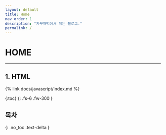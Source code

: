```yaml
---
layout: default
title: Home
nav_order: 1
description: "자꾸까먹어서 적는 블로그."
permalink: /
---
```


# HOME

---


## 1. HTML
{% link docs/javascript/index.md %} 



{:toc}
{: .fs-6 .fw-300 }

## 목차
{: .no_toc .text-delta }

[테마설명서]:https://just-the-docs.github.io/just-the-docs/docs/customization/